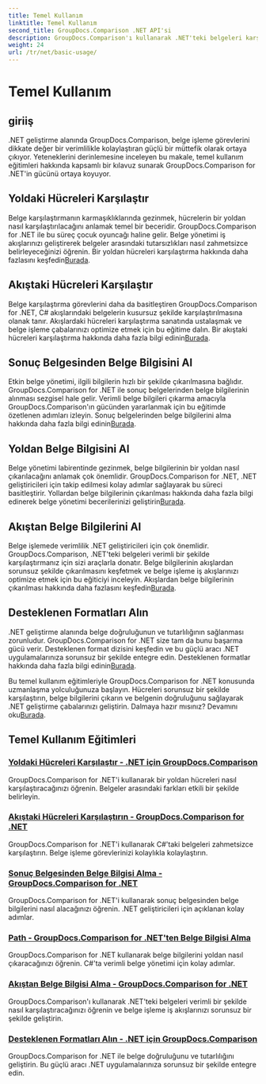 ```yaml
---
title: Temel Kullanım
linktitle: Temel Kullanım
second_title: GroupDocs.Comparison .NET API'si
description: GroupDocs.Comparison'ı kullanarak .NET'teki belgeleri karşılaştırın. Hücre karşılaştırması, belge bilgisi çıkarma ve desteklenen formatları kapsayan temel kullanım eğitimlerini öğrenin.
weight: 24
url: /tr/net/basic-usage/
---
```


# Temel Kullanım

## giriiş

.NET geliştirme alanında GroupDocs.Comparison, belge işleme görevlerini dikkate değer bir verimlilikle kolaylaştıran güçlü bir müttefik olarak ortaya çıkıyor. Yeteneklerini derinlemesine inceleyen bu makale, temel kullanım eğitimleri hakkında kapsamlı bir kılavuz sunarak GroupDocs.Comparison for .NET'in gücünü ortaya koyuyor.

## Yoldaki Hücreleri Karşılaştır
 Belge karşılaştırmanın karmaşıklıklarında gezinmek, hücrelerin bir yoldan nasıl karşılaştırılacağını anlamak temel bir beceridir. GroupDocs.Comparison for .NET ile bu süreç çocuk oyuncağı haline gelir. Belge yönetimi iş akışlarınızı geliştirerek belgeler arasındaki tutarsızlıkları nasıl zahmetsizce belirleyeceğinizi öğrenin. Bir yoldan hücreleri karşılaştırma hakkında daha fazlasını keşfedin[Burada](./compare-cells-from-path/).

## Akıştaki Hücreleri Karşılaştır
Belge karşılaştırma görevlerini daha da basitleştiren GroupDocs.Comparison for .NET, C# akışlarındaki belgelerin kusursuz şekilde karşılaştırılmasına olanak tanır. Akışlardaki hücreleri karşılaştırma sanatında ustalaşmak ve belge işleme çabalarınızı optimize etmek için bu eğitime dalın. Bir akıştaki hücreleri karşılaştırma hakkında daha fazla bilgi edinin[Burada](./compare-cells-from-stream/).

## Sonuç Belgesinden Belge Bilgisini Al
 Etkin belge yönetimi, ilgili bilgilerin hızlı bir şekilde çıkarılmasına bağlıdır. GroupDocs.Comparison for .NET ile sonuç belgelerinden belge bilgilerinin alınması sezgisel hale gelir. Verimli belge bilgileri çıkarma amacıyla GroupDocs.Comparison'ın gücünden yararlanmak için bu eğitimde özetlenen adımları izleyin. Sonuç belgelerinden belge bilgilerini alma hakkında daha fazla bilgi edinin[Burada](./get-document-info-from-result-document/).

## Yoldan Belge Bilgisini Al
Belge yönetimi labirentinde gezinmek, belge bilgilerinin bir yoldan nasıl çıkarılacağını anlamak çok önemlidir. GroupDocs.Comparison for .NET, .NET geliştiricileri için takip edilmesi kolay adımlar sağlayarak bu süreci basitleştirir. Yollardan belge bilgilerinin çıkarılması hakkında daha fazla bilgi edinerek belge yönetimi becerilerinizi geliştirin[Burada](./get-document-info-from-path/).

## Akıştan Belge Bilgilerini Al
 Belge işlemede verimlilik .NET geliştiricileri için çok önemlidir. GroupDocs.Comparison, .NET'teki belgeleri verimli bir şekilde karşılaştırmanız için sizi araçlarla donatır. Belge bilgilerinin akışlardan sorunsuz şekilde çıkarılmasını keşfetmek ve belge işleme iş akışlarınızı optimize etmek için bu eğiticiyi inceleyin. Akışlardan belge bilgilerinin çıkarılması hakkında daha fazlasını keşfedin[Burada](./get-document-info-from-stream/).

## Desteklenen Formatları Alın
.NET geliştirme alanında belge doğruluğunun ve tutarlılığının sağlanması zorunludur. GroupDocs.Comparison for .NET size tam da bunu başarma gücü verir. Desteklenen format dizisini keşfedin ve bu güçlü aracı .NET uygulamalarınıza sorunsuz bir şekilde entegre edin. Desteklenen formatlar hakkında daha fazla bilgi edinin[Burada](./get-supported-formats/).

 Bu temel kullanım eğitimleriyle GroupDocs.Comparison for .NET konusunda uzmanlaşma yolculuğunuza başlayın. Hücreleri sorunsuz bir şekilde karşılaştırın, belge bilgilerini çıkarın ve belgenin doğruluğunu sağlayarak .NET geliştirme çabalarınızı geliştirin. Dalmaya hazır mısınız? Devamını oku[Burada](https://tutorials.groupdocs.com/comparison/net).
## Temel Kullanım Eğitimleri
### [Yoldaki Hücreleri Karşılaştır - .NET için GroupDocs.Comparison](./compare-cells-from-path/)
GroupDocs.Comparison for .NET'i kullanarak bir yoldan hücreleri nasıl karşılaştıracağınızı öğrenin. Belgeler arasındaki farkları etkili bir şekilde belirleyin.
### [Akıştaki Hücreleri Karşılaştırın - GroupDocs.Comparison for .NET](./compare-cells-from-stream/)
GroupDocs.Comparison for .NET'i kullanarak C#'taki belgeleri zahmetsizce karşılaştırın. Belge işleme görevlerinizi kolaylıkla kolaylaştırın.
### [Sonuç Belgesinden Belge Bilgisi Alma - GroupDocs.Comparison for .NET](./get-document-info-from-result-document/)
GroupDocs.Comparison for .NET'i kullanarak sonuç belgesinden belge bilgilerini nasıl alacağınızı öğrenin. .NET geliştiricileri için açıklanan kolay adımlar.
### [Path - GroupDocs.Comparison for .NET'ten Belge Bilgisi Alma](./get-document-info-from-path/)
GroupDocs.Comparison for .NET kullanarak belge bilgilerini yoldan nasıl çıkaracağınızı öğrenin. C#'ta verimli belge yönetimi için kolay adımlar.
### [Akıştan Belge Bilgisi Alma - GroupDocs.Comparison for .NET](./get-document-info-from-stream/)
GroupDocs.Comparison'ı kullanarak .NET'teki belgeleri verimli bir şekilde nasıl karşılaştıracağınızı öğrenin ve belge işleme iş akışlarınızı sorunsuz bir şekilde geliştirin.
### [Desteklenen Formatları Alın - .NET için GroupDocs.Comparison](./get-supported-formats/)
GroupDocs.Comparison for .NET ile belge doğruluğunu ve tutarlılığını geliştirin. Bu güçlü aracı .NET uygulamalarınıza sorunsuz bir şekilde entegre edin.